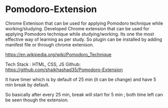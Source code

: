 # Pomodoro-Extension
Chrome Extenison that can be used for applying Pomodoro technique while working/studying.
Developed Chrome extension that can be used for applying Pomodoro technique while studying/working. Its one the most effective way of learning as per study.
So plugin can be installed by adding manifest file or through chrome extenison.

https://en.wikipedia.org/wiki/Pomodoro_Technique

Tech Stack : HTML, CSS, JS
Github: https://github.com/shaikhashad35/Pomodoro-Extension

It have timer which is by default of 25 min (it can be change) and have 5 min break by default. 

So basically after every 25 min, break will start for 5 min ; both time left can be seen though the extension.

